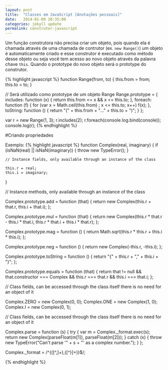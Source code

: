 ```yaml
---
layout: post
title:  "Classes em JavaScript [Anotações pessoais]"
date:   2014-01-09 20:35:00
categories: jekyll update
permalink: construtor-javascript
---
```


Um função construtora não precisa criar um objeto, pois quando ela é chamada através de uma chamada de contrutor (ex. `new Range()`) um objeto é automaticamente criado e esse construtor é executado como método desse objeto ou seja você tem acesso ao novo objeto através da palavra chave `this`. Quando o prototype do novo objeto será o prototype do construtor.
 
{% highlight javascript %}
function Range(from, to) {
    this.from = from;
    this.to = to;
}
 
// Será utilizado como prototype de um objeto Range
Range.prototype = {
    includes: function (x) {
        return this.from <= x && x <= this.to;
    },
    foreach: function (f) {
        for (var x = Math.ceil(this.from) ; x <= this.to; x++)
            f(x);
    },
    toString: function () {
        return "(" + this.from + "..." + this.to + ")";
    }
};
 
var r = new Range(1, 3);
r.includes(2);
r.foreach(console.log.bind(console));
console.log(r);
{% endhighlight %}


#Criando propriedades

Exemplo:
{% highlight javascript %}
function Complex(real, imaginary) {
    if (isNaN(real) || isNaN(imaginary)) {
        throw new TypeError();
    }

    // Instance fields, only available through an instance of the class

    this.r = real;
    this.i = imaginary;
}

// Instance methods, only available through an instance of the class

Complex.prototype.add = function (that) {
    return new Complex(this.r + that.r, this.i + that.i);
};

Complex.prototype.mul = function (that) {
    return new Complex(this.r * that.r - this.i * that.i,
        this.r * that.i + this.i * that.r);
};

Complex.prototype.mag = function () {
    return Math.sqrt(this.r * this.r + this.i * this.i);
};

Complex.prototype.neg = function () {
    return new Complex(-this.r, -this.i);
};

Complex.prototype.toString = function () {
    return "{" + this.r + "," + this.i + "}";
};

Complex.prototype.equals = function (that) {
    return that != null &&
        that.constructor === Complex &&
        this.r === that.r && this.i === that.i;
};

// Class fields, can be accessed through the class itself there is no need for an object of it

Complex.ZERO = new Complex(0, 0);
Complex.ONE = new Complex(1, 0);
Complex.I = new Complex(0, 1);

// Class fields, can be accessed through the class itself there is no need for an object of it

Complex.parse = function (s) {
    try {
        var m = Complex._format.exec(s);
        return new Complex(parseFloat(m[1]), parseFloat(m[2]));
    } catch (x) {
        throw new TypeError("Can't parse '" + s + "' as a complex number.");
    }
};

Complex._format = /^\{([^,]+),([^}]+)\}$/;

{% endhighlight %}